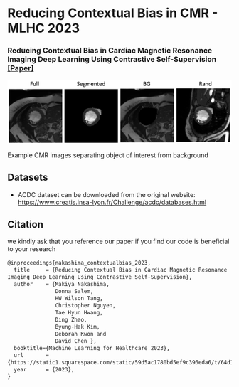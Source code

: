 # Reducing Contextual Bias in CMR - MLHC 2023


### Reducing Contextual Bias in Cardiac Magnetic Resonance Imaging Deep Learning Using Contrastive Self-Supervision [[Paper]](https://static1.squarespace.com/static/59d5ac1780bd5ef9c396eda6/t/64d19e04e318e05f94595336/1691459076974/ID64_Research+Paper_2023.pdf) 

<p align="center">
  <img src="figures/example_img.jpg" width="700">
</p>
Example CMR images separating object of interest from background

## Datasets
- ACDC dataset can be downloaded from the original website: https://www.creatis.insa-lyon.fr/Challenge/acdc/databases.html

## Citation
 we kindly ask that you reference our paper if you find our code is beneficial to your research
```
@inproceedings{nakashima_contextualbias_2023,
  title     = {Reducing Contextual Bias in Cardiac Magnetic Resonance Imaging Deep Learning Using Contrastive Self-Supervision},
  author    = {Makiya Nakashima,
               Donna Salem,
               HW Wilson Tang,
               Christopher Nguyen,
               Tae Hyun Hwang,
               Ding Zhao,
               Byung-Hak Kim,
               Deborah Kwon and
               David Chen },
  booktitle={Machine Learning for Healthcare 2023},
  url       = {https://static1.squarespace.com/static/59d5ac1780bd5ef9c396eda6/t/64d19e04e318e05f94595336/1691459076974/ID64_Research+Paper_2023.pdf},
  year      = {2023},
}
```
